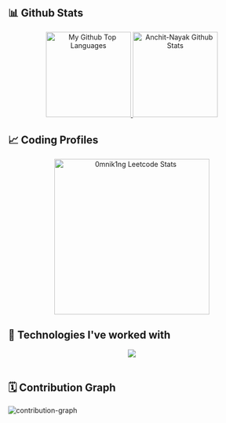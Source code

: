 ## 📊 Github Stats

<div align="center">
<span>
<a href="https://github.com/Anchit-Nayak" target="_blank">
<img height="173" src="https://github-readme-stats-redheadphone.vercel.app/api/top-langs/?username=Anchit-Nayak&layout=compact&langs_count=8&theme=github_dark&hide=SCSS,GLSL,GAP&border_color=404040" alt="My Github Top Languages" />
<img height="173" src="https://github-readme-stats-redheadphone.vercel.app/api?username=Anchit-Nayak&show_icons=true&count_private=true&theme=github_dark&border_color=404040" alt="Anchit-Nayak Github Stats" />
</a>
</span>
</div>



## 📈 Coding Profiles

<div align="center">
<a href="https://leetcode.com/0mnik1ng" target="_blank">
<img height="316" src="https://leetcard.jacoblin.cool/0mnik1ng?theme=dark&font=Ubuntu&cache=14400&ext=heatmap&sheets=https://gist.githubusercontent.com/BlackMambaa/5e715e284c89cace8f5fa09f7fb930b8/raw/ec0be570f114124b1a2156a660d67baa0ab5639d/leetcode_stats_card.css" alt="0mnik1ng Leetcode Stats"/>
</a>
</div>



## 🧩 Technologies I've worked with

<div align="center">
  <a href="https://skillicons.dev">
    <img width="full" src="https://skillicons.dev/icons?i=html,css,tailwind,js,ts,react,vite,prisma,postman,next,express,nodejs,redis,postgres,mongodb,docker,kubernetes,jenkins,vercel,aws,prometheus,grafana,cpp,vscode,bash,neovim,vim,git,github,linux" />
  </a>
</div>

<br/>

## 🗓️ Contribution Graph
![contribution-graph](https://github-readme-activity-graph.vercel.app/graph?username=anchit-nayak&bg_color=12111d&color=ffffff&line=1055e0&point=00ff11&area=true&hide_border=true)


